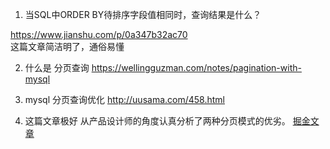 1. 当SQL中ORDER BY待排序字段值相同时，查询结果是什么？

https://www.jianshu.com/p/0a347b32ac70  
这篇文章简洁明了，通俗易懂

2. 什么是 分页查询
https://wellingguzman.com/notes/pagination-with-mysql

3. mysql 分页查询优化
http://uusama.com/458.html

4. 这篇文章极好
    从产品设计师的角度认真分析了两种分页模式的优劣。
    [掘金文章](https://github.com/xitu/gold-miner/blob/master/TODO/ux-infinite-scrolling-vs-pagination.md) 